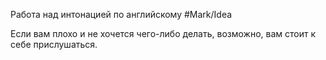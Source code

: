 Работа над интонацией по английскому #Mark/Idea 

Если вам плохо и не хочется чего-либо делать, возможно,  вам стоит к себе прислушаться. 
